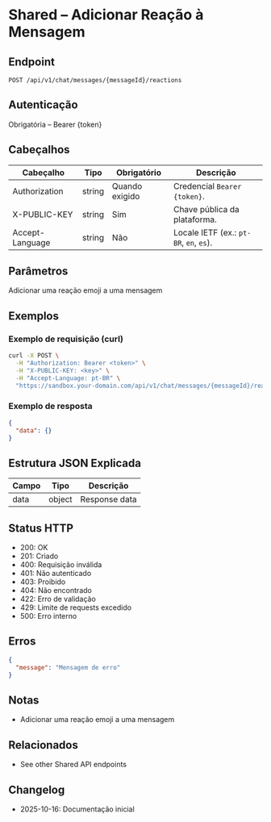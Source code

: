 # Shared – Adicionar Reação à Mensagem

## Endpoint

```
POST /api/v1/chat/messages/{messageId}/reactions
```

## Autenticação

Obrigatória – Bearer {token}

## Cabeçalhos

| Cabeçalho     | Tipo | Obrigatório | Descrição |
| ---------------- | ------ | -------- | ----------- |
| Authorization    | string | Quando exigido | Credencial `Bearer {token}`. |
| X-PUBLIC-KEY     | string | Sim      | Chave pública da plataforma. |
| Accept-Language  | string | Não       | Locale IETF (ex.: `pt-BR`, `en`, `es`). |

## Parâmetros

Adicionar uma reação emoji a uma mensagem

## Exemplos

### Exemplo de requisição (curl)

```bash
curl -X POST \
  -H "Authorization: Bearer <token>" \
  -H "X-PUBLIC-KEY: <key>" \
  -H "Accept-Language: pt-BR" \
  "https://sandbox.your-domain.com/api/v1/chat/messages/{messageId}/reactions"
```

### Exemplo de resposta

```json
{
  "data": {}
}
```

## Estrutura JSON Explicada

| Campo | Tipo | Descrição |
| ----------- | ------- | ----------- |
| data        | object  | Response data |

## Status HTTP

- 200: OK
- 201: Criado
- 400: Requisição inválida
- 401: Não autenticado
- 403: Proibido
- 404: Não encontrado
- 422: Erro de validação
- 429: Limite de requests excedido
- 500: Erro interno

## Erros

```json
{
  "message": "Mensagem de erro"
}
```

## Notas

- Adicionar uma reação emoji a uma mensagem

## Relacionados

- See other Shared API endpoints

## Changelog

- 2025-10-16: Documentação inicial
